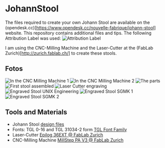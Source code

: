 # JohannStool

The files required to create your own Johann Stool are available on the (opendesk.cc)[https://www.opendesk.cc/nouvelle-fabrique/johann-stool] website.
This repository contains additional files and tips. The following Attribution Label was used:
![Attribution Label](AttributionLabel/qr_codes_opendesk.cc_johann_stool_single.png)

I am using the CNC-Milling Machine and the Laser-Cutter at the (FabLab Zurich)[http://zurich.fablab.ch/] to create these stools.

## Fotos
![In the CNC Milling Machine 1](Fotos/JohanStool_01.jpeg)
![In the CNC Milling Machine 2](Fotos/JohanStool_02.jpeg)
![The parts](Fotos/JohanStool_03.jpeg)
![First stool assembled](Fotos/JohanStool_04.jpeg)
![Laser Cutter engraving](Fotos/JohanStool_05.jpeg)
![Engraved Stool UNIX Engineering](Fotos/JohanStool_06.jpeg)
![Engraved Stool SGMK 1](Fotos/JohanStool_07.jpeg)
![Engraved Stool SGMK 2](Fotos/JohanStool_08.jpeg)

## Tools and Materials
* Johann Stool [design files](https://www.opendesk.cc/nouvelle-fabrique/johann-stool)
* Fonts: TGL 0-16 and TGL 31034-2 form [TGL Font Family](http://www.1001fonts.com/tgl-font.html)
* Laser-Cutter [Epilog 36EXT @ FabLab Zurich](http://wiki.zurich.fablab.ch/index.php?title=Epilog_36EXT)
* CNC-Milling Machine [MillStep PA V3 @ FabLab Zurich](http://wiki.zurich.fablab.ch/CNC_Fräse)
